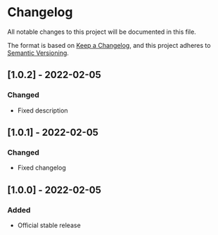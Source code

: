 # Changelog

All notable changes to this project will be documented in this file.

The format is based on [Keep a Changelog](https://keepachangelog.com/en/1.0.0/),
and this project adheres to [Semantic Versioning](https://semver.org/spec/v2.0.0.html).

## [1.0.2] - 2022-02-05

### Changed

- Fixed description

## [1.0.1] - 2022-02-05

### Changed

- Fixed changelog

## [1.0.0] - 2022-02-05

### Added

- Official stable release
